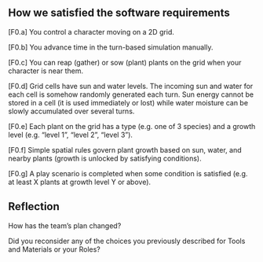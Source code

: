 ## How we satisfied the software requirements
[F0.a] You control a character moving on a 2D grid.

[F0.b] You advance time in the turn-based simulation manually.

[F0.c] You can reap (gather) or sow (plant) plants on the grid when your character is near them.

[F0.d] Grid cells have sun and water levels. The incoming sun and water for each cell is somehow randomly generated each turn. Sun energy cannot be stored in a cell (it is used immediately or lost) while water moisture can be slowly accumulated over several turns.

[F0.e] Each plant on the grid has a type (e.g. one of 3 species) and a growth level (e.g. “level 1”, “level 2”, “level 3”).

[F0.f] Simple spatial rules govern plant growth based on sun, water, and nearby plants (growth is unlocked by satisfying conditions).

[F0.g] A play scenario is completed when some condition is satisfied (e.g. at least X plants at growth level Y or above).


## Reflection

How has the team’s plan changed? 

Did you reconsider any of the choices you previously described for Tools and Materials or your Roles?

